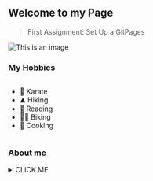 ## Welcome to my Page

>First Assignment: Set Up a GitPages

![This is an image](https://myoctocat.com/assets/images/base-octocat.svg)

### My Hobbies

```
```
- 🥋 Karate
- ⛰️ Hiking
- 📖 Reading
- 🚴‍♀️ Biking
- 🥞 Cooking

```
```

### About me
<details><summary>CLICK ME</summary>
<p>
 I am Merna Khamis from Egypt. A CS major, HCI minor student.
</p>
</details>

